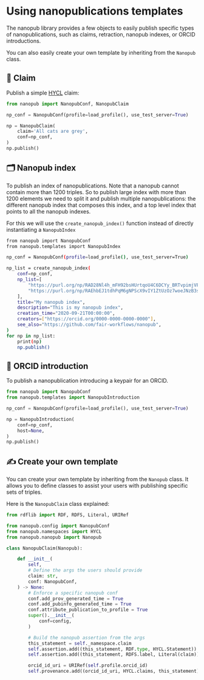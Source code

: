 # Using nanopublications templates

The nanopub library provides a few objects to easily publish specific types of nanopublications, such as claims, retraction, nanopub indexes, or ORCID introductions.

You can also easily create your own template by inheriting from the `Nanopub` class.

## 💬 Claim

Publish a simple [HYCL](http://purl.org/petapico/o/hycl) claim:

```python
from nanopub import NanopubConf, NanopubClaim

np_conf = NanopubConf(profile=load_profile(), use_test_server=True)

np = NanopubClaim(
	claim='All cats are grey',
    conf=np_conf,
)
np.publish()
```

## 🗂️ Nanopub index

To publish an index of nanopublications. Note that a nanopub cannot contain more than 1200 triples. So to publish large index with more than 1200 elements we need to split it and publish multiple nanopublications: the different nanopub index that composes this index, and a top level index that points to all the nanopub indexes.

For this we will use the `create_nanopub_index()` function instead of directly instantiating a `NanopubIndex`

```bash
from nanopub import NanopubConf
from nanopub.templates import NanopubIndex

np_conf = NanopubConf(profile=load_profile(), use_test_server=True)

np_list = create_nanopub_index(
	conf=np_conf,
    np_list=[
    	"https://purl.org/np/RAD28Nl4h_mFH92bsHUrtqoU4C6DCYy_BRTvpimjVFgJo",
    	"https://purl.org/np/RAEhbEJ1tdhPqM6gNPScX9vIY1ZtUzOz7woeJNzB3sh3E",
    ],
    title="My nanopub index",
    description="This is my nanopub index",
    creation_time="2020-09-21T00:00:00",
    creators=["https://orcid.org/0000-0000-0000-0000"],
    see_also="https://github.com/fair-workflows/nanopub",
)
for np in np_list:
	print(np)
	np.publish()
```

## 👤 ORCID introduction

To publish a nanopublication introducing a keypair for an ORCID.

```python
from nanopub import NanopubConf
from nanopub.templates import NanopubIntroduction

np_conf = NanopubConf(profile=load_profile(), use_test_server=True)

np = NanopubIntroduction(
    conf=np_conf,
    host=None,
)
np.publish()
```

## ✍️ Create your own template

You can create your own template by inheriting from the `Nanopub` class. It allows you to define classes to assist your users with publishing specific sets of triples.

Here is the `NanopubClaim` class explained:

```python
from rdflib import RDF, RDFS, Literal, URIRef

from nanopub.config import NanopubConf
from nanopub.namespaces import HYCL
from nanopub.nanopub import Nanopub

class NanopubClaim(Nanopub):

    def __init__(
        self,
        # Define the args the users should provide
        claim: str,
        conf: NanopubConf,
    ) -> None:
        # Enforce a specific nanopub conf
        conf.add_prov_generated_time = True
        conf.add_pubinfo_generated_time = True
        conf.attribute_publication_to_profile = True
        super().__init__(
            conf=config,
        )

        # Build the nanopub assertion from the args
        this_statement = self._namespace.claim
        self.assertion.add((this_statement, RDF.type, HYCL.Statement))
        self.assertion.add((this_statement, RDFS.label, Literal(claim)))

        orcid_id_uri = URIRef(self.profile.orcid_id)
        self.provenance.add((orcid_id_uri, HYCL.claims, this_statement))
```
